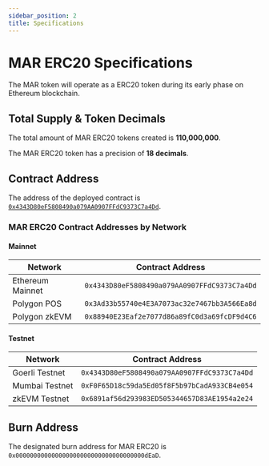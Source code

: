 ```yaml
---
sidebar_position: 2
title: Specifications
---
```


# MAR ERC20 Specifications

The MAR token will operate as a ERC20 token during its early phase on Ethereum blockchain.

## Total Supply & Token Decimals

The total amount of MAR ERC20 tokens created is **110,000,000**.

The MAR ERC20 token has a precision of **18 decimals**.

## Contract Address

The address of the deployed contract is 
[`0x4343D80eF5808490a079AA0907FFdC9373C7a4Dd`](https://etherscan.io/address/0x4343D80eF5808490a079AA0907FFdC9373C7a4Dd).

### MAR ERC20 Contract Addresses by Network

#### Mainnet

| Network     | Contract Address |
|-------------|------------------|
| Ethereum Mainnet | `0x4343D80eF5808490a079AA0907FFdC9373C7a4Dd` |
| Polygon POS | `0x3Ad33b55740e4E3A7073ac32e7467bb3A566Ea8d` |
| Polygon zkEVM | `0x88940E23Eaf2e7077d86a89fC0d3a69fcDF9d4C6` |

#### Testnet

| Network     | Contract Address |
|-------------|------------------|
| Goerli Testnet | `0x4343D80eF5808490a079AA0907FFdC9373C7a4Dd` |
| Mumbai Testnet | `0xF0F65D18c59da5Ed05f8F5b97bCadA933CB4e054` |
| zkEVM Testnet | `0x6891af56d293983ED505344657D83AE1954a2e24` |

## Burn Address

The designated burn address for MAR ERC20 is `0x000000000000000000000000000000000000dEaD`.
